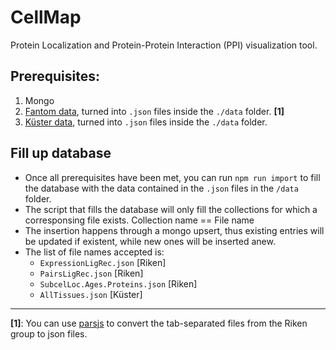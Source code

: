 # CellMap

Protein Localization and Protein-Protein Interaction (PPI) visualization tool.

## Prerequisites:

1. Mongo
2. [Fantom data](http://fantom.gsc.riken.jp/5/suppl/Ramilowski_et_al_2015/), turned into `.json` files inside the `./data` folder. **[1]**
2. [Küster data](https://www.proteomicsdb.org/), turned into `.json` files inside the `./data` folder.

## Fill up database

 - Once all prerequisites have been met, you can run `npm run import` to fill the database with the data contained in the `.json` files in the `/data` folder.   
 - The script that fills the database will only fill the collections for which a corresponsing file exists. Collection name == File name
 - The insertion happens through a mongo upsert, thus existing entries will be updated if existent, while new ones will be inserted anew.
 - The list of file names accepted is:
    - `ExpressionLigRec.json` [Riken]
    - `PairsLigRec.json` [Riken]
    - `SubcelLoc.Ages.Proteins.json` [Riken]
    - `AllTissues.json` [Küster]






---
**[1]**: You can use [parsjs](https://www.npmjs.com/package/parsjs) to convert the tab-separated files from the Riken group to json files.
